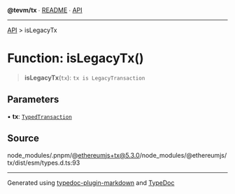 **@tevm/tx** ∙ [README](../README.md) ∙ [API](../API.md)

***

[API](../API.md) > isLegacyTx

# Function: isLegacyTx()

> **isLegacyTx**(`tx`): `tx is LegacyTransaction`

## Parameters

▪ **tx**: [`TypedTransaction`](../type-aliases/TypedTransaction.md)

## Source

node\_modules/.pnpm/@ethereumjs+tx@5.3.0/node\_modules/@ethereumjs/tx/dist/esm/types.d.ts:93

***
Generated using [typedoc-plugin-markdown](https://www.npmjs.com/package/typedoc-plugin-markdown) and [TypeDoc](https://typedoc.org/)
